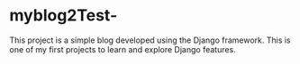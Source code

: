 # myblog2Test-
This project is a simple blog developed using the Django framework. This is one of my first projects to learn and explore Django features.
